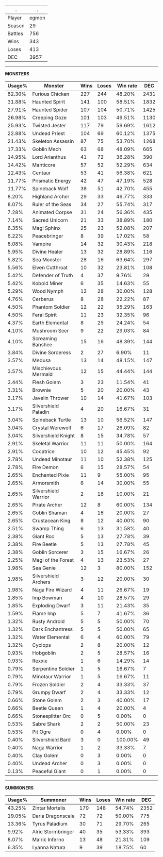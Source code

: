 .|.
|-|-
Player|egmon
Season|29
Battles|756
Wins|343
Loses|413
DEC|3957

---
**MONSTERS**

Usage%|Monster|Wins|Loses|Win rate|DEC|
-|-|-|-|-|-|
62.30%|Furious Chicken|227|244|48.20%|2431|
31.88%|Haunted Spirit|141|100|58.51%|1832|
27.91%|Haunted Spider|107|104|50.71%|1425|
26.98%|Creeping Ooze|101|103|49.51%|1130|
25.93%|Twisted Jester|117|79|59.69%|1612|
22.88%|Undead Priest|104|69|60.12%|1375|
21.43%|Skeleton Assassin|87|75|53.70%|1268|
17.33%|Goblin Mech|63|68|48.09%|665|
14.95%|Lord Arianthus|41|72|36.28%|390|
14.42%|Manticore|57|52|52.29%|634|
12.43%|Centaur|53|41|56.38%|621|
11.77%|Prismatic Energy|42|47|47.19%|528|
11.77%|Spineback Wolf|38|51|42.70%|455|
8.20%|Highland Archer|29|33|46.77%|333|
8.07%|Ruler of the Seas|34|27|55.74%|317|
7.28%|Animated Corpse|31|24|56.36%|435|
7.14%|Sacred Unicorn|21|33|38.89%|180|
6.35%|Magi Sphinx|25|23|52.08%|207|
6.22%|Peacebringer|8|39|17.02%|58|
6.08%|Vampire|14|32|30.43%|218|
5.95%|Divine Healer|13|32|28.89%|116|
5.82%|Sea Monster|28|16|63.64%|297|
5.56%|Elven Cutthroat|10|32|23.81%|108|
5.42%|Defender of Truth|4|37|9.76%|29|
5.42%|Kobold Miner|6|35|14.63%|55|
5.29%|Wood Nymph|12|28|30.00%|128|
4.76%|Cerberus|8|28|22.22%|87|
4.50%|Phantom Soldier|12|22|35.29%|163|
4.50%|Feral Spirit|11|23|32.35%|96|
4.37%|Earth Elemental|8|25|24.24%|54|
4.10%|Mushroom Seer|9|22|29.03%|84|
4.10%|Screaming Banshee|15|16|48.39%|144|
3.84%|Divine Sorceress|2|27|6.90%|11|
3.57%|Medusa|13|14|48.15%|147|
3.57%|Mischievous Mermaid|12|15|44.44%|144|
3.44%|Flesh Golem|3|23|11.54%|41|
3.31%|Brownie|5|20|20.00%|43|
3.17%|Javelin Thrower|10|14|41.67%|103|
3.17%|Silvershield Paladin|4|20|16.67%|31|
3.04%|Spineback Turtle|13|10|56.52%|147|
3.04%|Crystal Werewolf|6|17|26.09%|82|
3.04%|Silvershield Knight|8|15|34.78%|57|
2.91%|Skeletal Warrior|11|11|50.00%|164|
2.91%|Cocatrice|10|12|45.45%|92|
2.78%|Undead Minotaur|11|10|52.38%|125|
2.78%|Fire Demon|6|15|28.57%|54|
2.65%|Enchanted Pixie|11|9|55.00%|95|
2.65%|Armorsmith|6|14|30.00%|55|
2.65%|Silvershield Warrior|2|18|10.00%|21|
2.65%|Pirate Archer|12|8|60.00%|134|
2.65%|Goblin Shaman|4|16|20.00%|27|
2.65%|Crustacean King|8|12|40.00%|90|
2.51%|Swamp Thing|6|13|31.58%|40|
2.38%|Giant Roc|5|13|27.78%|39|
2.38%|Fire Beetle|5|13|27.78%|45|
2.38%|Goblin Sorcerer|3|15|16.67%|26|
2.25%|Magi of the Forest|4|13|23.53%|27|
1.98%|Sea Genie|12|3|80.00%|152|
1.98%|Silvershield Archers|3|12|20.00%|30|
1.98%|Naga Fire Wizard|4|11|26.67%|19|
1.85%|Imp Bowman|4|10|28.57%|29|
1.85%|Exploding Dwarf|3|11|21.43%|35|
1.59%|Flame Imp|5|7|41.67%|36|
1.32%|Rusty Android|5|5|50.00%|70|
1.32%|Dark Enchantress|5|5|50.00%|65|
1.32%|Water Elemental|6|4|60.00%|79|
1.32%|Cyclops|2|8|20.00%|12|
0.93%|Hobgoblin|2|5|28.57%|16|
0.93%|Rexxie|1|6|14.29%|14|
0.79%|Serpentine Soldier|1|5|16.67%|7|
0.79%|Minotaur Warrior|1|5|16.67%|11|
0.79%|Frozen Soldier|2|4|33.33%|37|
0.79%|Grumpy Dwarf|2|4|33.33%|12|
0.66%|Stone Golem|2|3|40.00%|17|
0.66%|Beetle Queen|1|4|20.00%|4|
0.66%|Stonesplitter Orc|0|5|0.00%|0|
0.53%|Sabre Shark|2|2|50.00%|23|
0.53%|Pit Ogre|0|4|0.00%|0|
0.40%|Silvershield Bard|3|0|100.00%|49|
0.40%|Naga Warrior|1|2|33.33%|7|
0.40%|Clay Golem|0|3|0.00%|0|
0.40%|Undead Archer|0|3|0.00%|0|
0.13%|Peaceful Giant|0|1|0.00%|0|

---
**SUMMONERS**

Usage%|Summoner|Wins|Loses|Win rate|DEC|
-|-|-|-|-|-|
43.25%|Zintar Mortalis|179|148|54.74%|2352|
19.05%|Daria Dragonscale|72|72|50.00%|775|
13.36%|Tyrus Paladium|30|71|29.70%|265|
9.92%|Alric Stormbringer|40|35|53.33%|393|
8.07%|Malric Inferno|13|48|21.31%|109|
6.35%|Lyanna Natura|9|39|18.75%|60|
